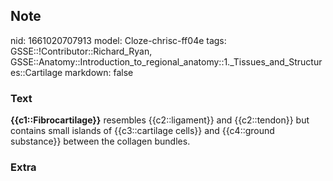 ## Note
nid: 1661020707913
model: Cloze-chrisc-ff04e
tags: GSSE::!Contributor::Richard_Ryan, GSSE::Anatomy::Introduction_to_regional_anatomy::1._Tissues_and_Structures::Cartilage
markdown: false

### Text
<div class="toggle">
  <strong>{{c1::Fibrocartilage}}</strong> resembles
  {{c2::ligament}} and {{c2::tendon}} but contains small islands of
  {{c3::cartilage cells}} and {{c4::ground substance}} between the
  collagen bundles.
</div>

### Extra


